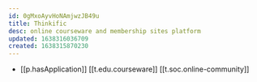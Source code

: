 ```yaml
---
id: 0gMxoAyvHoNAmjwzJB49u
title: Thinkific
desc: online courseware and membership sites platform
updated: 1638316036709
created: 1638315870230
---
```



- [[p.hasApplication]] [[t.edu.courseware]] [[t.soc.online-community]]
